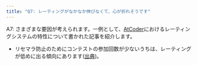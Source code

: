 ```yaml
---
title: "Q7: レーティングがなかなか伸びなくて、心が折れそうです"
---
```


A7: さまざまな要因が考えられます。一例として、[AtCoder](https://atcoder.jp/)におけるレーティングシステムの特性について書かれた記事を紹介します。

- リセマラ防止のためにコンテストの参加回数が少ないうちは、レーティングが低めに出る傾向にあります([出典](https://qiita.com/drken/items/8a6f139158cde8a61dce))。
